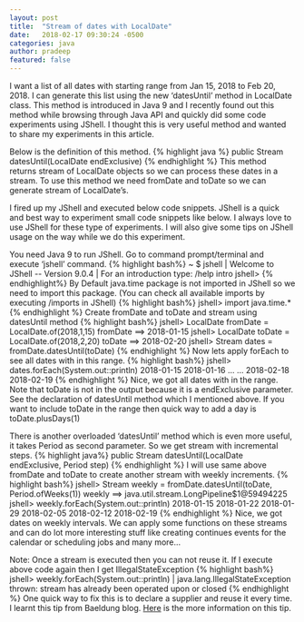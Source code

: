 ```yaml
---
layout: post
title:  "Stream of dates with LocalDate"
date:   2018-02-17 09:30:24 -0500
categories: java
author: pradeep
featured: false
---
```


I want a list of all dates with starting range from Jan 15, 2018 to Feb 20, 2018. I can generate this list using the new ‘datesUntil’ method in LocalDate class. This method is introduced in Java 9 and I recently found out this method while browsing through Java API and quickly did some code experiments using JShell. I thought this is very useful method and wanted to share my experiments in this article.

Below is the definition of this method.
{% highlight java %}
public Stream<LocalDate> datesUntil​(LocalDate endExclusive)
{% endhighlight %}
This method returns stream of LocalDate objects so we can process these dates in a stream. To use this method we need fromDate and toDate so we can generate stream of LocalDate’s.

I fired up my JShell and executed below code snippets. JShell is a quick and best way to experiment small code snippets like below. I always love to use JShell for these type of experiments. I will also give some tips on JShell usage on the way while we do this experiment.

You need Java 9 to run JShell. Go to command prompt/terminal and execute ‘jshell’ command.
{% highlight bash%}
~ $ jshell
| Welcome to JShell -- Version 9.0.4
| For an introduction type: /help intro
jshell>
{% endhighlight%}
By Default java.time package is not imported in JShell so we need to import this package. (You can check all available imports by executing /imports in JShell)
{% highlight bash%}
jshell> import java.time.*
{% endhighlight %}
Create fromDate and toDate and stream using datesUntil method
{% highlight bash%}
jshell> LocalDate fromDate = LocalDate.of(2018,1,15)
fromDate ==> 2018-01-15
jshell> LocalDate toDate = LocalDate.of(2018,2,20)
toDate ==> 2018-02-20
jshell> Stream<LocalDate> dates = fromDate.datesUntil(toDate)
{% endhighlight %}
Now lets apply forEach to see all dates with in this range.
{% highlight bash%}
jshell> dates.forEach(System.out::println)
2018-01-15
2018-01-16
...
...
2018-02-18
2018-02-19
{% endhighlight %}
Nice, we got all dates with in the range. Note that toDate is not in the output because it is a endExclusive parameter. See the declaration of datesUntil method which I mentioned above. If you want to include toDate in the range then quick way to add a day is toDate.plusDays(1)

There is another overloaded ‘datesUntil’ method which is even more useful, it takes Period as second parameter. So we get stream with incremental steps.
{% highlight java%}
public Stream<LocalDate> datesUntil​(LocalDate endExclusive, Period step)
{% endhighlight %}
I will use same above fromDate and toDate to create another stream with weekly increments.
{% highlight bash%}
jshell> Stream<LocalDate> weekly = fromDate.datesUntil(toDate, Period.ofWeeks(1))
weekly ==> java.util.stream.LongPipeline$1@59494225
jshell> weekly.forEach(System.out::println)
2018-01-15
2018-01-22
2018-01-29
2018-02-05
2018-02-12
2018-02-19
{% endhighlight %}
Nice, we got dates on weekly intervals. We can apply some functions on these streams and can do lot more interesting stuff like creating continues events for the calendar or scheduling jobs and many more…

Note: Once a stream is executed then you can not reuse it. If I execute above code again then I get IllegalStateException
{% highlight bash%}
jshell> weekly.forEach(System.out::println)
| java.lang.IllegalStateException thrown: stream has already been operated upon or closed
{% endhighlight %}
One quick way to fix this is to declare a supplier and reuse it every time. I learnt this tip from Baeldung blog. [Here](http://www.baeldung.com/java-stream-operated-upon-or-closed-exception) is the more information on this tip.
